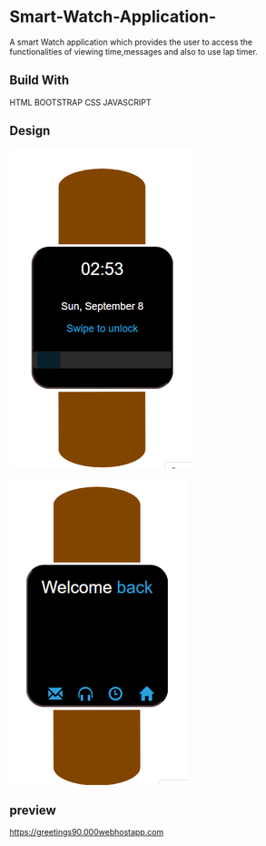# Smart-Watch-Application-
 A smart Watch application which provides the user to access the functionalities of viewing time,messages and also to use lap timer.
 
## Build With

  HTML
  BOOTSTRAP
  CSS
  JAVASCRIPT
  
## Design

  ![smart watch.PNG](smartwatchdesign.PNG)
  
  ![smart watch.PNG](smartwatchdesign1.PNG)
  
## preview 
 
https://greetings90.000webhostapp.com
    
